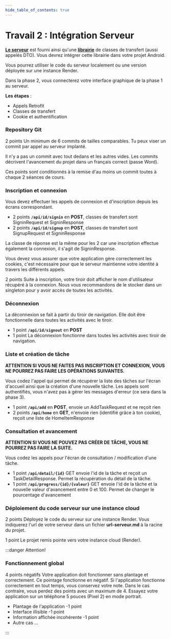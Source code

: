 ```yaml
---
hide_table_of_contents: true
---
```


# Travail 2 : Intégration Serveur

<Row>

<Column>

**[Le serveur](https://github.com/departement-info-cem/KickMyB-Server)** est fourni ainsi qu'une **[librairie](https://github.com/departement-info-cem/KickMyB-Library)** de classes de transfert (aussi appelés DTO). Vous devrez intégrer cette librairie dans votre projet Android.

Vous pourrez utiliser le code du serveur localement ou une version déployée sur une instance Render.

</Column>

<Column>

Dans la phase 2, vous connecterez votre interface graphique de la phase 1 au serveur.

**Les étapes** :

- Appels Retrofit
- Classes de transfert
- Cookie et authentification

</Column>

<Column>

### Repository Git

&#8203;<Highlight color="tip">2 points</Highlight> Un minimum de 6 commits de tailles comparables. Tu peux viser un commit par appel au serveur implanté.

Il n'y a pas un commit avec tout dedans et les autres vides. Les commits décrivent l'avancement du projet dans un français correct (passe Word).

Ces points sont conditionnés à la remise d'au moins un commit toutes à chaque 2 séances de cours.
</Column>

</Row>

<Row>

<Column>

### Inscription et connexion

Vous devez effectuer les appels de connexion et d'inscription depuis les écrans correspondant.

- &#8203;<Highlight color="tip">2 points</Highlight> **`/api/id/signin`** en **POST**, classes de transfert sont SigninRequest et SigninResponse
- &#8203;<Highlight color="tip">2 points</Highlight> **`/api/id/signup`** en **POST**, classes de transfert sont SignupRequest et SigninResponse

La classe de réponse est la même pour les 2 car une inscription effectue également la connexion, il s'agit de SigninResponse.

Vous devez vous assurer que votre application gère correctement les cookies, c'est nécessaire pour que le serveur maintienne votre identité à travers les différents appels.

&#8203;<Highlight color="tip">2 points</Highlight> Suite à inscription, votre tiroir doit afficher le nom d'utilisateur récupéré à la connexion. Nous vous recommandons de le stocker dans un singleton pour y avoir accès de toutes les activités.

</Column>

<Column>

### Déconnexion

La déconnexion se fait à partir du tiroir de navigation. Elle doit être fonctionnelle dans toutes les activités avec le tiroir.

- &#8203;<Highlight color="tip">1 point</Highlight> **`/api/id/signout`** en **POST**
- &#8203;<Highlight color="tip">1 point</Highlight> La déconnexion fonctionne dans toutes les activités avec tiroir de navigation.

</Column>

<Column>

### Liste et création de tâche

**ATTENTION SI VOUS NE FAITES PAS INSCRIPTION ET CONNEXION, VOUS NE POURREZ PAS FAIRE LES OPÉRATIONS SUIVANTES.**

Vous codez l'appel qui permet de récupérer la liste des tâches sur l'écran d'accueil ainsi que la création d'une nouvelle tâche. Les appels sont authentifiés, vous n'avez pas à gérer les messages d'erreur (ce sera dans la phase 3).

- &#8203;<Highlight color="tip">1 point</Highlight> **`/api/add`** en **POST**, envoie un AddTaskRequest et ne reçoit rien
- &#8203;<Highlight color="tip">2 points</Highlight> **`/api/home`** en **GET**, n'envoie rien (identifié grâce à ton cookie), reçoit une liste de HomeItemResponse

</Column>

</Row>

<Row>

<Column>

### Consultation et avancement

**ATTENTION SI VOUS NE POUVEZ PAS CRÉER DE TÂCHE, VOUS NE POURREZ PAS FAIRE LA SUITE.**

Vous codez les appels pour l'écran de consultation / modification d'une tâche.

- &#8203;<Highlight color="tip">1 point</Highlight> **`/api/detail/{id}`** GET envoie l'id de la tâche et reçoit un TaskDetailResponse. Permet la récupération du détail de la tâche.
- &#8203;<Highlight color="tip">1 point</Highlight> **`/api/progress/{id}/{valeur}`** GET envoie l'id de la tâche et la nouvelle valeur d'avancement entre 0 et 100. Permet de changer le pourcentage d'avancement

</Column>

<Column>

### Déploiement du code serveur sur une instance cloud

<Highlight color="tip">2 points</Highlight> Déployez le code du serveur sur une instance Render.
Vous indiquerez l'url de votre serveur dans un fichier **url-serveur.md** à la racine du projet.


<Highlight color="tip">1 point</Highlight> Le projet remis pointe vers votre instance cloud (Render).

</Column>

<Column/>

</Row>

:::danger Attention!

### Fonctionnement global

&#8203;<Highlight color="danger">4 points négatifs</Highlight> Votre application doit fonctionner sans plantage et correctement. Ce pointage fonctionne en négatif. Si l'application fonctionne correctement en tout temps, vous conservez votre note. Dans le cas contraire, vous perdez des points avec un maximum de 4. Essayez votre application sur un téléphone 5 pouces (Pixel 2) en mode portrait.

- Plantage de l'application <Highlight color="danger">-1 point</Highlight>
- Interface illisible <Highlight color="danger">-1 point</Highlight>
- Information affichée incohérente <Highlight color="danger">-1 point</Highlight>
- Autre cas ...

:::
